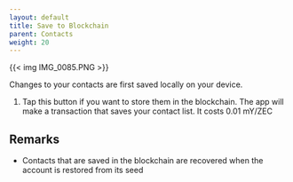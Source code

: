 ```yaml
---
layout: default
title: Save to Blockchain
parent: Contacts
weight: 20
---
```


{{< img IMG_0085.PNG >}}

Changes to your contacts are first saved locally on your device.

1. Tap this button if you want to store them in the blockchain.
The app will make a transaction that saves your contact list. It costs
0.01 mY/ZEC

## Remarks

- Contacts that are saved in the blockchain are recovered when the 
account is restored from its seed
